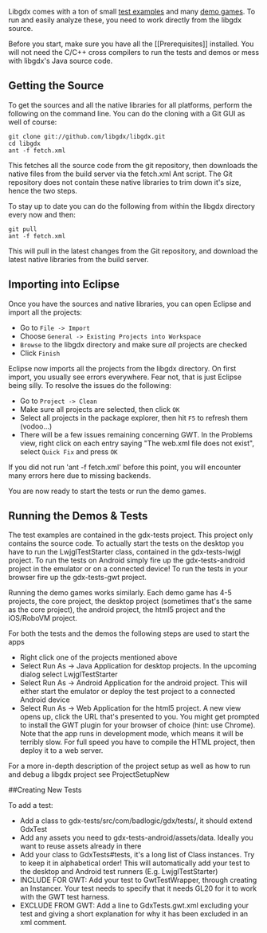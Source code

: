 Libgdx comes with a ton of small [test examples](https://github.com/libgdx/libgdx/tree/master/tests/gdx-tests/src/com/badlogic/gdx/tests) and many [demo games](https://github.com/libgdx/libgdx/tree/master/demos). To run and easily analyze these, you need to work directly from the libgdx source.

Before you start, make sure you have all the [[Prerequisites]] installed. You will not need the C/C++ cross compilers to run the tests and demos or mess with libgdx's Java source code.

## Getting the Source ##
To get the sources and all the native libraries for all platforms, perform the following on the command line. You can do the cloning with a Git GUI as well of course:

```
git clone git://github.com/libgdx/libgdx.git
cd libgdx
ant -f fetch.xml
```

This fetches all the source code from the git repository, then downloads the native files from the build server via the fetch.xml Ant script. The Git repository does not contain these native libraries to trim down it's size, hence the two steps.

To stay up to date you can do the following from within the libgdx directory every now and then:

```
git pull
ant -f fetch.xml
```

This will pull in the latest changes from the Git repository, and download the latest native libraries from the build server.

## Importing into Eclipse ##
Once you have the sources and native libraries, you can open Eclipse and import all the projects:

  * Go to `File -> Import`
  * Choose `General -> Existing Projects into Workspace`
  * `Browse` to the libgdx directory and make sure *all* projects are checked
  * Click `Finish`

Eclipse now imports all the projects from the libgdx directory. On first import, you usually see errors everywhere. Fear not, that is just Eclipse being silly. To resolve the issues do the following:

  * Go to `Project -> Clean`
  * Make sure all projects are selected, then click `OK`
  * Select all projects in the package explorer, then hit `F5` to refresh them (vodoo...)
  * There will be a few issues remaining concerning GWT. In the Problems view, right click on each entry saying "The web.xml file does not exist", select `Quick Fix` and press `OK`

If you did not run 'ant -f fetch.xml' before this point, you will encounter many errors here due to missing backends.

You are now ready to start the tests or run the demo games.

## Running the Demos & Tests ##
The test examples are contained in the gdx-tests project. This project only contains the source code. To actually start the tests on the desktop you have to run the LwjglTestStarter class, contained in the gdx-tests-lwjgl project. To run the tests on Android simply fire up the gdx-tests-android project in the emulator or on a connected device! To run the tests in your browser fire up the gdx-tests-gwt project.

Running the demo games works similarly. Each demo game has 4-5 projects, the core project, the desktop project (sometimes that's the same as the core project), the android project, the html5 project and the iOS/RoboVM project.

For both the tests and the demos the following steps are used to start the apps

  * Right click one of the projects mentioned above
  * Select Run As -> Java Application for desktop projects. In the upcoming dialog select LwjglTestStarter
  * Select Run As -> Android Application for the android project. This will either start the emulator or deploy the test project to a connected Android device
  * Select Run As -> Web Application for the html5 project. A new view opens up, click the URL that's presented to you. You might get prompted to install the GWT plugin for your browser of choice (hint: use Chrome). Note that the app runs in development mode, which means it will be terribly slow. For full speed you have to compile the HTML project, then deploy it to a web server.

For a more in-depth description of the project setup as well as how to run and debug a libgdx project see ProjectSetupNew

##Creating New Tests

To add a test:

* Add a class to gdx-tests/src/com/badlogic/gdx/tests/, it should extend GdxTest
* Add any assets you need to gdx-tests-android/assets/data. Ideally you want to reuse assets already in there
* Add your class to GdxTests#tests, it's a long list of Class instances. Try to keep it in alphabetical order! This will automatically add your test to the desktop and Android test runners (E.g. LwjglTestStarter)
* INCLUDE FOR GWT: Add your test to GwtTestWrapper, through creating an Instancer. Your test needs to specify that it needs GL20 for it to work with the GWT test harness.
* EXCLUDE FROM GWT: Add a line to GdxTests.gwt.xml excluding your test and giving a short explanation for why it has been excluded in an xml comment.
